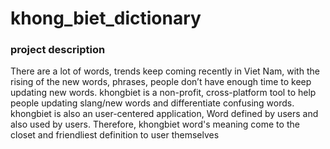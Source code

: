 # khong_biet_dictionary
### project description
There are a lot of words, trends keep coming recently in Viet Nam, with the rising of the new words, phrases, people don’t have enough time to keep updating new words.
khongbiet is a non-profit, cross-platform tool to help people updating slang/new words and differentiate confusing words. khongbiet is also an user-centered application, Word defined by users and also used by users. Therefore, khongbiet word's meaning come to the closet and friendliest definition to user themselves
